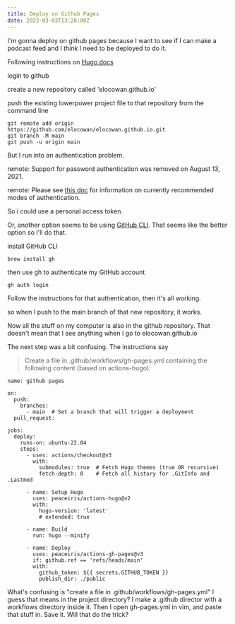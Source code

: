 ```yaml
---
title: Deploy on Github Pages
date: 2023-03-03T13:28:00Z
---
```


I'm gonna deploy on github pages because I want to see if I can make a podcast feed and I _think_ I need to be deployed to do it.

Following instructions on [Hugo docs](https://gohugo.io/hosting-and-deployment/hosting-on-github/)

login to github

create a new repository called 'elocowan.github.io'

push the existing lowerpower project file to that repository from the command line

```
git remote add origin https://github.com/elocowan/elocowan.github.io.git
git branch -M main
git push -u origin main
```

But I run into an authentication problem. 

remote: Support for password authentication was removed on August 13, 2021.

remote: Please see [this doc](https://docs.github.com/en/get-started/getting-started-with-git/about-remote-repositories#cloning-with-https-urls) for information on currently recommended modes of authentication.

So i could use a personal access token.

Or, another option seems to be using [GitHub CLI](https://docs.github.com/en/github-cli/github-cli/quickstart).
That seems like the better option so I'll do that.

install GitHub CLI
```
brew install gh
```

then use gh to authenticate my GitHub account
```
gh auth login
```
Follow the instructions for that authentication, then it's all working.

so when I push to the main branch of that new repository, it works.

Now all the stuff on my computer is also in the github repository.
That doesn't mean that I see anything when I go to elocowan.github.io

The next step was a bit confusing. 
The instructions say

> Create a file in .github/workflows/gh-pages.yml containing the following content (based on actions-hugo):
```
name: github pages

on:
  push:
    branches:
      - main  # Set a branch that will trigger a deployment
  pull_request:

jobs:
  deploy:
    runs-on: ubuntu-22.04
    steps:
      - uses: actions/checkout@v3
        with:
          submodules: true  # Fetch Hugo themes (true OR recursive)
          fetch-depth: 0    # Fetch all history for .GitInfo and .Lastmod

      - name: Setup Hugo
        uses: peaceiris/actions-hugo@v2
        with:
          hugo-version: 'latest'
          # extended: true

      - name: Build
        run: hugo --minify

      - name: Deploy
        uses: peaceiris/actions-gh-pages@v3
        if: github.ref == 'refs/heads/main'
        with:
          github_token: ${{ secrets.GITHUB_TOKEN }}
          publish_dir: ./public
```

What's confusing is "create a file in .github/workflows/gh-pages.yml"
I guess that means in the project directory?
I make a .github director with a workflows directory inside it.
Then I open gh-pages.yml in vim, and paste that stuff in.
Save it.
Will that do the trick?
